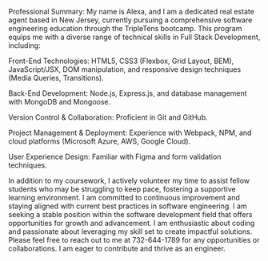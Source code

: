 Professional Summary:
My name is Alexa, and I am a dedicated real estate agent based in New Jersey, currently pursuing a comprehensive software engineering education through the TripleTens bootcamp. This program equips me with a diverse range of technical skills in Full Stack Development, including:

Front-End Technologies: HTML5, CSS3 (Flexbox, Grid Layout, BEM), JavaScript/JSX, DOM manipulation, and responsive design techniques (Media Queries, Transitions).

Back-End Development: Node.js, Express.js, and database management with MongoDB and Mongoose.

Version Control & Collaboration: Proficient in Git and GitHub.

Project Management & Deployment: Experience with Webpack, NPM, and cloud platforms (Microsoft Azure, AWS, Google Cloud).

User Experience Design: Familiar with Figma and form validation techniques.


In addition to my coursework, I actively volunteer my time to assist fellow students who may be struggling to keep pace, fostering a supportive learning environment. I am committed to continuous improvement and staying aligned with current best practices in software engineering.
I am seeking a stable position within the software development field that offers opportunities for growth and advancement. I am enthusiastic about coding and passionate about leveraging my skill set to create impactful solutions. 
Please feel free to reach out to me at 732-644-1789 for any opportunities or collaborations. I am eager to contribute and thrive as an engineer.
